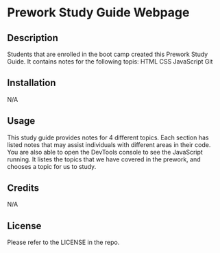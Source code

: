 # Prework Study Guide Webpage

## Description

Students that are enrolled in the boot camp created this Prework Study Guide. It contains  notes for the following topis:
HTML
CSS
JavaScript 
Git 



## Installation

N/A

## Usage

This study guide provides notes for 4 different topics. Each section has listed notes that may assist individuals with different areas in their code. You are also able to open the DevTools console to see the JavaScript running. It listes the topics that we have covered in the prework, and chooses a topic for us to study.  



## Credits

N/A

## License

Please refer to the LICENSE in the repo.


